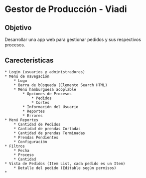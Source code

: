 # Gestor de Producción - Viadi

## Objetivo
Desarrollar una app web para gestionar pedidos y sus respectivos procesos.

## Carecterísticas
    * Login (usuarios y administradores)
    * Menú de navegación
        * Logo
        * Barra de búsqueda (Elemento Search HTML)
        * Menú hamburguesa acoplable
            * Opciones de Procesos
                * Pedidos
                * Cortes
            * Información del Usuario
            * Reportes
            * Errores
    * Menú Reportes
        * Cantidad de Pedidos
        * Cantidad de prendas Cortadas
        * Cantidad de prendas Terminadas
        * Prendas Pendientes
        * Configuración
    * Filtros 
        * Fecha
        * Proceso
        * Cantidad
    * Vista de Pedidos (Item List, cada pedido es un Item)
        * Detalle del pedido (Editable según permisos)
    * 


